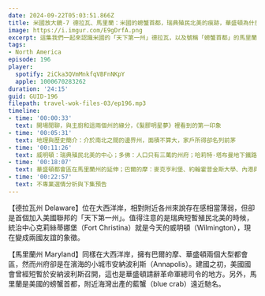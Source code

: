 ```yaml
---
date: 2024-09-22T05:03:51.866Z
title: 米國放大鏡-7 德拉瓦、馬里蘭：米國的螃蟹首都，瑞典殖民北美的痕跡，華盛頓為什麼辭職不幹了？ (ep.196)
image: https://i.imgur.com/E9gDrfA.png
excerpt: 這集我們一起來認識米國的「天下第一州」德拉瓦，以及號稱「螃蟹首都」的馬里蘭！
tags:
- North America
episode: 196
player:
  spotify: 2iCka3QVmMnkfqVBFnNKpY
  apple: 1000670283262
duration: '24:15'
guid: GUID-196
filepath: travel-wok-files-03/ep196.mp3
timeline:
- time: '00:00:33'
  text: 開場閒聊，與主廚和這兩個州的緣分，《髮膠明星夢》裡看到的第一印象
- time: '00:05:31'
  text: 地理與歷史簡介：介於南北之間的邊界州，面積不算大，家戶所得卻名列前茅
- time: '00:11:26'
  text: 威明頓：瑞典殖民北美的中心；多佛：人口只有三萬的州府；哈莉特·塔布曼地下鐵路國家歷史公園；安納波利斯：海濱小鎮曾是美國首都
- time: '00:18:07'
  text: 華盛頓都會區在馬里蘭州的延伸；巴爾的摩：麥克亨利堡、約翰霍普金斯大學、內港與螃蟹料理
- time: '00:22:57'
  text: 不專業選情分析與下集預告
---
```

【德拉瓦州 Delaware】位在大西洋岸，相對附近各州來說存在感相當薄弱，但卻是首個加入美國聯邦的「天下第一州」。值得注意的是瑞典短暫殖民北美的時候，統治中心克莉絲蒂娜堡（Fort Christina）就是今天的威明頓（Wilmington），現在變成兩國友誼的象徵。

【馬里蘭州 Maryland】同樣在大西洋岸，擁有巴爾的摩、華盛頓兩個大型都會區，然而州府卻是在濱海的小城市安納波利斯（Annapolis）。建國之初，美國國會曾經短暫於安納波利斯召開，這也是華盛頓請辭革命軍總司令的地方。另外，馬里蘭是美國的螃蟹首都，附近海灣出產的藍蟹（blue crab）遠近馳名。
